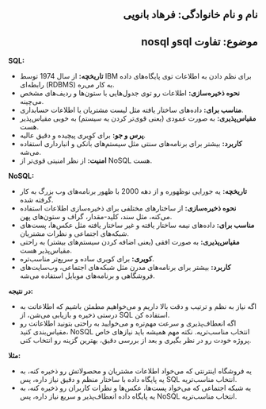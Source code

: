 <h2 dir="rtl">نام و نام خانوادگی: فرهاد بانویی</h2>
<h2 dir="rtl">موضوع: تفاوت sqlو nosql </h2>


**SQL:**

- **تاریخچه:** از سال 1974 توسط IBM برای نظم دادن به اطلاعات توی پایگاه‌های داده رابطه‌ای (RDBMS) به کار می‌ره.
- **نحوه ذخیره‌سازی:** اطلاعات رو توی جدول‌هایی با ستون‌ها و ردیف‌های مشخص می‌چینه.
- **مناسب برای:** داده‌های ساختار یافته مثل لیست مشتریان یا اطلاعات حسابداری.
- **مقیاس‌پذیری:** به صورت عمودی (یعنی قوی‌تر کردن یه سیستم) به خوبی مقیاس‌پذیر هست.
- **پرس و جو:** برای کوِیری پیچیده و دقیق عالیه.
- **کاربرد:** بیشتر برای برنامه‌های سنتی مثل سیستم‌های بانکی و انبارداری استفاده می‌شه.
- **امنیت:** از نظر امنیتی قوی‌تر از NoSQL هست.

**NoSQL:**

- **تاریخچه:** یه جورایی نوظهوره و از دهه 2000 با ظهور برنامه‌های وب بزرگ به کار گرفته شده.
- **نحوه ذخیره‌سازی:** از ساختارهای مختلفی برای ذخیره‌سازی اطلاعات استفاده می‌کنه، مثل سند، کلید-مقدار، گراف و ستون‌های پهن.
- **مناسب برای:** داده‌های نیمه ساختار یافته و غیر ساختار یافته مثل عکس‌ها، پست‌های شبکه‌های اجتماعی و نظرات مشتریان.
- **مقیاس‌پذیری:** به صورت افقی (یعنی اضافه کردن سیستم‌های بیشتر) به راحتی مقیاس‌پذیر هست.
- **کویری:** برای کویری ساده و سریع‌تر مناسب‌تره.
- **کاربرد:** بیشتر برای برنامه‌های مدرن مثل شبکه‌های اجتماعی، وب‌سایت‌های فروشگاهی و برنامه‌های موبایل استفاده می‌شه.

**در نتیجه:**

- اگه نیاز به نظم و ترتیب و دقت بالا داریم و می‌خواهیم مطمئن باشیم که اطلاعاتت به درستی ذخیره و بازیابی می‌شن، از SQL استفاده کن.
- اگه انعطاف‌پذیری و سرعت مهم‌تره و می‌خوایید به راحتی بتونید اطلاعاتت رو مقیاس‌بندی کنید، NoSQL انتخاب مناسب‌تریه.
نکته مهم همیشه باید نیازهای خاص پروژه خودت رو در نظر بگیری و بعد از بررسی دقیق، بهترین گزینه رو انتخاب کنی.

**مثلا:**

- یه فروشگاه اینترنتی که می‌خواد اطلاعات مشتریان و محصولاتش رو ذخیره کنه، به یه پایگاه داده با ساختار منظم و دقیق نیاز داره، پس SQL انتخاب مناسب‌تریه.
- یه شبکه اجتماعی که می‌خواد پست‌ها، عکس‌ها و نظرات کاربران رو ذخیره کنه، به یه پایگاه داده انعطاف‌پذیر و سریع نیاز داره، پس NoSQL انتخاب مناسب‌تریه.


<div dir="rtl">
</div>
